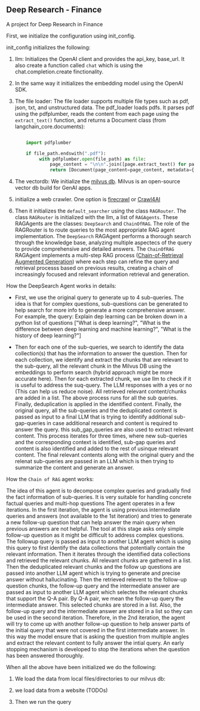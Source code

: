 ## Deep Research - Finance

A project for Deep Research in Finance

First, we initialize the configuration using init_config.

init_config initializes the following:

1. llm: Initializes the OpenAI client and provides the api_key, base_url. It also create 
a function called `chat` which is using the chat.completion.create finctionality.
   
2. In the same way it initializes the embedding model using the OpenAI SDK.

3. The file loader: The file loader supports multiple file types such as pdf, json, txt, 
and unstructured data. The pdf_loader loads pdfs. It parses pdf using the pdfplumber, reads
   the content from each page using the `extract_text()` function, and returns 
   a Document class (from langchain_core.documents):
   ```python

       import pdfplumber

       if file_path.endswith(".pdf"):
            with pdfplumber.open(file_path) as file:
                page_content = "\n\n".join([page.extract_text() for page in file.pages])
                return [Document(page_content=page_content, metadata={"reference": file_path})]
   ```
   
4. The vectordb:  We initialize the [milvus db](https://milvus.io/docs/quickstart.md). Milvus is an open-source vector db build for GenAI apps.
   
5. initialize a web crawler. One option is [firecrawl](https://www.firecrawl.dev/)  or  [Crawl4AI](https://apify.com/janbuchar/crawl4ai)

   
6. Then it initializes the `default_searcher` using the class `RAGRouter`. The class `RAGRouter` is initialized with the
llm, a list of `RAGAgents`. These RAGAgents are the classes: `DeepSearch` and `ChainOfRAG`.  The role of the RAGRouter is
   to route queries to the most appropriate RAG agent implementation. The `DeepSearch`  RAGAgent performs a thorough 
   search through the knowledge base, analyzing multiple aspectecs of the query to provide comprehensive and detailed 
   answers. The `ChainOfRAG` RAGAgent implements a multi-step RAG process ([Chain-of-Retrieval Augmented Generation](https://arxiv.org/pdf/2501.14342)) where each step can refine the query and 
   retrieval processs based on previous results, creating a chain of increasingly focused and relevant information 
   retrieval and generation.
   

How the DeepSearch Agent works in details:



* First, we use the original query to generate up to 4 sub-queries. The idea is that for complex questions, 
sub-questions can be generated to help search for more info to generate a more comprehensive answer. For example,
  the query: Explain dep learning can be broken down in a python list of questions
  ["What is deep learning?",
  "What is the difference between deep learning and machine learning?",
  "What is the history of deep learning?"]
  
* Then for each one of the sub-queries, we search to identify the data collection(s) that has 
  the information to answer the question. Then for each collection, we identify and extract the 
  chunks that are relevant to the sub-query, all the relevant chunk 
in the Milvus DB using the embeddings to perform search (hybrid approach might be more accurate here). 
  Then for each extracted chunk, we use llm to check if it is useful to address the suq-query. 
  The LLM responses with a yes or no (This can help us reduce noise). All retrieved relevant content/chunks are 
  added in a list. The above process runs for all the sub queries. Finally, deduplication is applied in the 
  identified content. Finally, the original query, all the sub-queries and the deduplicated content 
  is passed as input to a final LLM that is trying to identify additional sub-gap-queries in case additional 
  research and content is required to answer the query. this sub_gap_queries are also used to extract relevant content. 
  This process iterates for three times, where new sub-queries and the corresponding context is identified, 
  sub-gap queries and content is also identified and added to the rest of usinque relevant content. The final 
  relevant contents along with the original query and the relenat sub-queries are passed in an LLM which is then
  trying to summarize the content and generate an answer.
  



How the `Chain of RAG` agent works:

The idea of this agent is to decompose complex queries and gradually
find the fact information of sub-queries. It is very suitable
for handling concrete factual queries and multi-hop questions
The agent operates in a few iterations. In the first iteration, 
the agent is using previous intermediate queries and answers 
(not available to the 1st iteration) and tries to generate a new follow-up question
that can help answer the main query when previous answers are not helpful. 
The tool at this stage asks only simple follow-up question as it might be
difficult to address complex questions. The followup query is passed as input to
another LLM agent which is using this query to first identify the data collections that
potentially contain the relevant information. Then it iterates through the identified data
collections and retrieved the relevant chunks. All relevant chunks are gathered in a list.
Then the deduplicated relevant chunks and the follow up questions are passed into 
another LLM agent which is trying to generate and precise answer without hallucinating. 
Then the retrieved relevent to the follow-up question chunks, the follow-up query and 
the intermediate answer are passed as input to another LLM agent which selectes the 
relevant chunks that support the Q-A pair. By Q-A pair, we mean the follow-up query 
the intermediate answer. This selected chunks are stored in a list. 
Also, the follow-up query and the intermediate answer are stored in a list so they 
can be used in the second iteration. Therefore, in the 2nd iteration, the agent 
will try to come up with another follow-up question to help answer parts of the 
initial query that were not covered in the first intermediate answer. 
In this way the model ensure that is asking the question from multiple angles and 
extract the relevant content to fully answer the intial query. An early 
stopping mechanism is developed to stop the iterations when the question has been 
answered thoroughly.






When all the above have been initialized we do the following:

1) We load the data from local files/directories to our milvus db:

2) we load data from a website (TODOs)

3) Then we run the query




